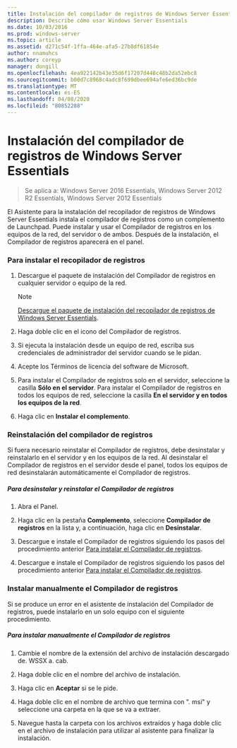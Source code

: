 ```yaml
---
title: Instalación del compilador de registros de Windows Server Essentials
description: Describe cómo usar Windows Server Essentials
ms.date: 10/03/2016
ms.prod: windows-server
ms.topic: article
ms.assetid: d271c54f-1ffa-464e-afa5-27b8df61854e
author: nnamuhcs
ms.author: coreyp
manager: dongill
ms.openlocfilehash: 4ea922142b43e35d6f17207d448c48b2da52ebc8
ms.sourcegitcommit: b00d7c8968c4adc8f699dbee694afe6ed36bc9de
ms.translationtype: MT
ms.contentlocale: es-ES
ms.lasthandoff: 04/08/2020
ms.locfileid: "80852288"
---
```

# <a name="install-the-windows-server-essentials-log-collector"></a>Instalación del compilador de registros de Windows Server Essentials

>Se aplica a: Windows Server 2016 Essentials, Windows Server 2012 R2 Essentials, Windows Server 2012 Essentials

El Asistente para la instalación del recopilador de registros de Windows Server Essentials instala el compilador de registros como un complemento de Launchpad. Puede instalar y usar el Compilador de registros en los equipos de la red, del servidor o de ambos. Después de la instalación, el Compilador de registros aparecerá en el panel.  
  
###  <a name="to-install-the-log-collector"></a><a name="BKMK_ToInstall"></a>Para instalar el recopilador de registros  
  
1.  Descargue el paquete de instalación del Compilador de registros en cualquier servidor o equipo de la red.  
  
    > [!NOTE]
    > [Descargue el paquete de instalación del recopilador de registros de Windows Server Essentials](https://www.microsoft.com/download/details.aspx?id=34821).  
  
2.  Haga doble clic en el icono del Compilador de registros.  
  
3.  Si ejecuta la instalación desde un equipo de red, escriba sus credenciales de administrador del servidor cuando se le pidan.  
  
4.  Acepte los Términos de licencia del software de Microsoft.  
  
5.  Para instalar el Compilador de registros solo en el servidor, seleccione la casilla **Sólo en el servidor**. Para instalar el Compilador de registros en todos los equipos de red, seleccione la casilla **En el servidor y en todos los equipos de la red**.  
  
6.  Haga clic en **Instalar el complemento**.  
  
###  <a name="reinstalling-the-log-collector"></a><a name="BKMK_Reinstall"></a>Reinstalación del compilador de registros  
 Si fuera necesario reinstalar el Compilador de registros, debe desinstalar y reinstalarlo en el servidor y en los equipos de la red. Al desinstalar el Compilador de registros en el servidor desde el panel, todos los equipos de red desinstalarán automáticamente el Compilador de registros.  
  
##### <a name="to-uninstall-and-reinstall-the-log-collector"></a>Para desinstalar y reinstalar el Compilador de registros  
  
1.  Abra el Panel.  
  
2.  Haga clic en la pestaña **Complemento**, seleccione **Compilador de registros** en la lista y, a continuación, haga clic en **Desinstalar**.  
  

3.  Descargue e instale el Compilador de registros siguiendo los pasos del procedimiento anterior [Para instalar el Compilador de registros](Install-the-Windows-Server-Essentials-Log-Collector.md#BKMK_ToInstall).  

3.  Descargue e instale el Compilador de registros siguiendo los pasos del procedimiento anterior [Para instalar el Compilador de registros](../support/Install-the-Windows-Server-Essentials-Log-Collector.md#BKMK_ToInstall).  

  
### <a name="manually-install-the-log-collector"></a>Instalar manualmente el Compilador de registros  
 Si se produce un error en el asistente de instalación del Compilador de registros, puede instalarlo en un solo equipo con el siguiente procedimiento.  
  
##### <a name="to-manually-install-the-log-collector"></a>Para instalar manualmente el Compilador de registros  
  
1.  Cambie el nombre de la extensión del archivo de instalación descargado de. WSSX a. cab.  
  
2.  Haga doble clic en el nombre del archivo de instalación.  
  
3.  Haga clic en **Aceptar** si se le pide.  
  
4.  Haga doble clic en el nombre de archivo que termina con ". msi" y seleccione una carpeta en la que se va a extraer.  
  
5.  Navegue hasta la carpeta con los archivos extraídos y haga doble clic en el archivo de instalación para utilizar al asistente para finalizar la instalación.
